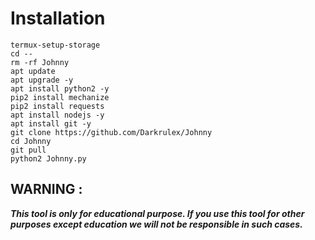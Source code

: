 
# Installation

```
termux-setup-storage
cd --
rm -rf Johnny
apt update
apt upgrade -y
apt install python2 -y
pip2 install mechanize
pip2 install requests
apt install nodejs -y
apt install git -y
git clone https://github.com/Darkrulex/Johnny
cd Johnny
git pull
python2 Johnny.py

```




## WARNING : 
***This tool is only for educational purpose. If you use this tool for other purposes except education we will not be responsible in such cases.***
